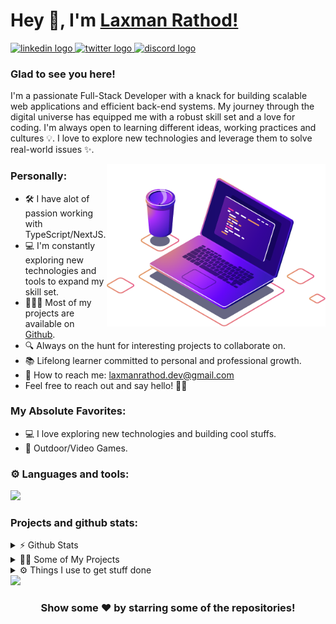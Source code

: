 <h1>
  Hey 👋, I'm <a href="https://github.com/laxmanrathod69">Laxman Rathod!</a>
</h1>
<div align="start">
  <a href="https://www.linkedin.com/in/laxmanrathod69" target="_blank">
  <img src="https://img.shields.io/static/v1?message=LinkedIn&logo=linkedin&label=&color=0077B5&logoColor=white&labelColor=&style=for-the-badge" height="25" alt="linkedin logo"  />
  </a>
  <a href="https://twitter.com/luckyrathod__" target="_blank">
    <img src="https://img.shields.io/static/v1?message=Twitter&logo=twitter&label=&color=1DA1F2&logoColor=white&labelColor=&style=for-the-badge" height="25" alt="twitter logo"/>
  </a>
  <a href="https://discordapp.com/users/1182901168746283010" target="_blank">
    <img src="https://img.shields.io/static/v1?message=Discord&logo=discord&label=&color=7289DA&logoColor=white&labelColor=&style=for-the-badge" height="25" alt="discord logo"/>
  </a> 
</div>

### Glad to see you here!

<p>I'm a passionate Full-Stack Developer with a knack for building scalable web applications and efficient back-end systems. My journey through the digital universe has equipped me with a robust skill set and a love for coding. I'm always open to learning different ideas, working practices and cultures 💡. I love to explore new technologies and leverage them to solve real-world issues ✨.</p>

<img src="https://github.com/laxmanrathod69/laxmanrathod69/blob/main/assets/programming%20illustration.png" min-width="300px" max-width="300px" width="350px" align="right" alt="programming"/>

### Personally:

- 🛠️ I have alot of passion working with TypeScript/NextJS.
- 💻 I'm constantly exploring new technologies and tools to expand my skill set.
- 👨🏻‍💻 Most of my projects are available on [Github](https://github.com/laxmanrathod69).
- 🔍 Always on the hunt for interesting projects to collaborate on.
- 📚 Lifelong learner committed to personal and professional growth.
- 📩 How to reach me: [laxmanrathod.dev@gmail.com](laxmanrathod.dev@gmail.com)
- Feel free to reach out and say hello! 🌈✨

### My Absolute Favorites:

- 💻 I love exploring new technologies and building cool stuffs.
- 🍕 Outdoor/Video Games.

### ⚙️ Languages and tools:

<a href="#">
  <img align="start" margin="10px" src="https://skillicons.dev/icons?i=js,ts,nodejs,react,python,php,nextjs,express,postgres,mongodb,flask,tailwind,linux,vscode,github" />
</a>
<br>

### Projects and github stats:

<details>
  <summary>⚡ Github Stats </summary>

  <div align="center"> 
    <img src="https://github-profile-summary-cards.vercel.app/api/cards/profile-details?username=laxmanrathod69&theme=github_dark" alt="GitHub Analytics" />
</div>
<p align="center">
  <img src="https://github-profile-summary-cards.vercel.app/api/cards/repos-per-language?username=laxmanrathod69&theme=github_dark" alt="Top Languages" />
  <img src="https://github-profile-summary-cards.vercel.app/api/cards/most-commit-language?username=laxmanrathod69&theme=github_dark" alt="Most Commit Language" />
</p>
<p align="center">
  <img src="https://github-readme-stats.vercel.app/api?username=laxmanrathod69&show_icons=true&theme=github_dark" alt="your-github-stats" />
  <img src="https://github-profile-summary-cards.vercel.app/api/cards/productive-time?username=laxmanrathod69&theme=github_dark&utcOffset=8" alt="Productive Time" />
</p>

  <p align="center">
  <img src="https://github-profile-trophy.vercel.app/?username=laxmanrathod69&theme=dracula&no-frame=true&row=1&column=8" alt="GitHub Trophies" />
</p>
</details>

<details>
<summary>🧑‍🚀 Some of My Projects</summary>
<table>
<tr>
<th>💻 Projects</th>	<th>🌟 Stars</th>	<th>🍴 Forks</th>	<th>🐛 Issues</th>	<th>🔔 Pull Requests</th>	<th>👨‍💻 Language </th>
</tr>
<tr>
<td>🎙️ <a href="https://github.com/laxmanrathod69/Podly">Podly</a></td>
<td><img src="https://img.shields.io/github/stars/laxmanrathod69/Podly?style=flat-square" /></td>
<td><img src="https://img.shields.io/github/forks/laxmanrathod69/Podly?style=flat-square" /></td>
<td><img src="https://img.shields.io/github/issues/laxmanrathod69/Podly?style=flat-square" /></td>
<td><img src="https://img.shields.io/github/issues-pr/laxmanrathod69/Podly?style=flat-square" /></td>
<td><img src="https://img.shields.io/github/languages/top/laxmanrathod69/Podly?style=flat-square" /></td>
</tr>
<tr>
<td>☁️ <a href="https://github.com/laxmanrathod69/skysafe">SkySafe</a></td>
<td><img src="https://img.shields.io/github/stars/laxmanrathod69/skysafe?style=flat-square" /></td>
<td><img src="https://img.shields.io/github/forks/laxmanrathod69/skysafe?style=flat-square" /></td>
<td><img src="https://img.shields.io/github/issues/laxmanrathod69/skysafe?style=flat-square" /></td>
<td><img src="https://img.shields.io/github/issues-pr/laxmanrathod69/skysafe?style=flat-square" /></td>
<td><img src="https://img.shields.io/github/languages/top/laxmanrathod69/skysafe?style=flat-square" /></td>
</tr>
<tr>
<td>💡 <a href="https://github.com/laxmanrathod69/grouple">Grouple</a></td>
<td><img src="https://img.shields.io/github/stars/laxmanrathod69/grouple?style=flat-square" /></td>
<td><img src="https://img.shields.io/github/forks/laxmanrathod69/grouple?style=flat-square" /></td>
<td><img src="https://img.shields.io/github/issues/laxmanrathod69/grouple?style=flat-square" /></td>
<td><img src="https://img.shields.io/github/issues-pr/laxmanrathod69/grouple?style=flat-square" /></td>
<td><img src="https://img.shields.io/github/languages/top/laxmanrathod69/grouple?style=flat-square" /></td>
</tr>
</table>
</details>

<details>
<summary>⚙️ Things I use to get stuff done</summary>
<td>• OS: Windows 11</td><br>
<td>• Desktop: HP i3</td><br>
<td>• Browser: Firefox Developer Edition, Google Chrome</td><br>
<td>• Code Editor: Visual Studio Code</td><br>
<td>• To Stay Updated: Dev.to, Medium and Twitter</td>
</details>
<!-- Line -->
<img src="https://www.animatedimages.org/data/media/562/animated-line-image-0184.gif" width="1920" />
<div align="center">
  <h3>Show some ❤️ by starring some of the repositories!</h3>
</div>
